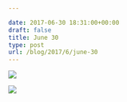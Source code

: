 ```yaml
---

date: 2017-06-30 18:31:00+00:00
draft: false
title: June 30
type: post
url: /blog/2017/6/june-30
---
```




  
![](/images/2017-06-30-20176june-30/IMG_1514.jpg)

  

  
![](/images/2017-06-30-20176june-30/IMG_1515.jpg)

  


